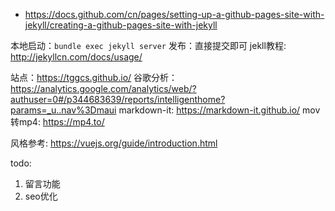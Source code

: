 - https://docs.github.com/cn/pages/setting-up-a-github-pages-site-with-jekyll/creating-a-github-pages-site-with-jekyll

本地启动：`bundle exec jekyll server`
发布：直接提交即可
jekll教程: http://jekyllcn.com/docs/usage/

站点：https://tggcs.github.io/
谷歌分析：https://analytics.google.com/analytics/web/?authuser=0#/p344683639/reports/intelligenthome?params=_u..nav%3Dmaui
markdown-it: https://markdown-it.github.io/
mov转mp4: https://mp4.to/

风格参考: https://vuejs.org/guide/introduction.html

todo:
1. 留言功能
2. seo优化